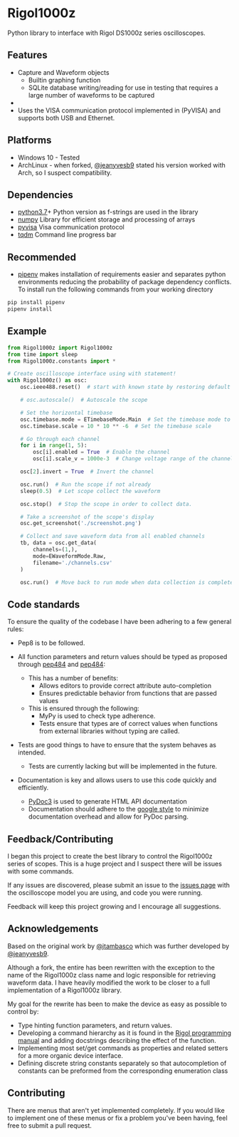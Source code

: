 # Rigol1000z
Python library to interface with Rigol DS1000z series oscilloscopes.

## Features
* Capture and Waveform objects
    * Builtin graphing function
    * SQLite database writing/reading for use in testing that requires a large number of waveforms to be captured
* 
* Uses the VISA communication protocol implemented in (PyVISA) and supports both USB and Ethernet.

## Platforms
* Windows 10 - Tested
* ArchLinux - when forked, [@jeanyvesb9](https://github.com/jeanyvesb9/Rigol1000z) stated his version worked with Arch, so I suspect compatibility.

## Dependencies
* [python3.7](https://www.python.org/downloads/release)+ Python version as f-strings are used in the library
* [numpy](https://github.com/numpy/numpy) Library for efficient storage and processing of arrays
* [pyvisa](https://github.com/pyvisa/pyvisa) Visa communication protocol
* [tqdm](https://github.com/tqdm/tqdm) Command line progress bar

## Recommended
* [pipenv](https://pypi.org/project/pipenv/)
makes installation of requirements easier and separates python environments reducing the probability of package dependency conflicts.
To install run the following commands from your working directory 

```bash
pip install pipenv
pipenv install
```

## Example
```python
from Rigol1000z import Rigol1000z
from time import sleep
from Rigol1000z.constants import *

# Create oscilloscope interface using with statement!
with Rigol1000z() as osc:
    osc.ieee488.reset()  # start with known state by restoring default settings

    # osc.autoscale()  # Autoscale the scope

    # Set the horizontal timebase
    osc.timebase.mode = ETimebaseMode.Main  # Set the timebase mode to main (normal operation)
    osc.timebase.scale = 10 * 10 ** -6  # Set the timebase scale

    # Go through each channel
    for i in range(1, 5):
        osc[i].enabled = True  # Enable the channel
        osc[i].scale_v = 1000e-3  # Change voltage range of the channel to 1.0V/div.

    osc[2].invert = True  # Invert the channel

    osc.run()  # Run the scope if not already
    sleep(0.5)  # Let scope collect the waveform

    osc.stop()  # Stop the scope in order to collect data.

    # Take a screenshot of the scope's display
    osc.get_screenshot('./screenshot.png')

    # Collect and save waveform data from all enabled channels
    tb, data = osc.get_data(
        channels=(1,),
        mode=EWaveformMode.Raw,
        filename='./channels.csv'
    )

    osc.run()  # Move back to run mode when data collection is complete
```
## Code standards
To ensure the quality of the codebase I have been adhering to a few general rules:
* Pep8 is to be followed.
* All function parameters and return values should be typed as proposed through [pep484](https://www.python.org/dev/peps/pep-0484/) and [pep484](https://www.python.org/dev/peps/pep-0484/):
    * This has a number of benefits:
        * Allows editors to provide correct attribute auto-completion
        * Ensures predictable behavior from functions that are passed values
    * This is ensured through the following:
        * MyPy is used to check type adherence.
        * Tests ensure that types are of correct values when functions from external libraries without typing are called.
   
* Tests are good things to have to ensure that the system behaves as intended.
    * Tests are currently lacking but will be implemented in the future.
* Documentation is key and allows users to use this code quickly and efficiently.
    * [PyDoc3](https://github.com/pdoc3/pdoc) is used to generate HTML API documentation
    * Documentation should adhere to the [google style](https://google.github.io/styleguide/pyguide.html#38-comments-and-docstrings) to minimize documentation overhead and allow for PyDoc parsing.

## Feedback/Contributing
I began this project to create the best library to control the Rigol1000z series of scopes.
This is a huge project and I suspect there will be issues with some commands.

If any issues are discovered, please submit an issue to the [issues page](https://github.com/AlexZettler/Rigol1000z/issues)
with the oscilloscope model you are using, and code you were running. 

Feedback will keep this project growing and I encourage all suggestions.

## Acknowledgements
Based on the original work by [@jtambasco](https://github.com/jtambasco/RigolOscilloscope) which was further developed by [@jeanyvesb9](https://github.com/jeanyvesb9/Rigol1000z).

Although a fork, the entire has been rewritten with the exception to the name of the Rigol1000z class name and logic responsible for retrieving waveform data.
I have heavily modified the work to be closer to a full implementation of a Rigol1000z library.

My goal for the rewrite has been to make the device as easy as possible to control by:
* Type hinting function parameters, and return values.
* Developing a command hierarchy as it is found in the [Rigol programming manual](https://www.rtelecom.net/userfiles/product_files_shared/Rigol/Oscilloscopes/MSO1000Z/DS1000Z_Programming%20Guide_EN.pdf) and adding docstrings describing the effect of the function.
* Implementing most set/get commands as properties and related setters for a more organic device interface.
* Defining discrete string constants separately so that autocompletion of constants can be preformed from the corresponding enumeration class

## Contributing
There are menus that aren't yet implemented completely. If you would like to implement one of these menus or fix a problem you've been having, feel free to submit a pull request.
